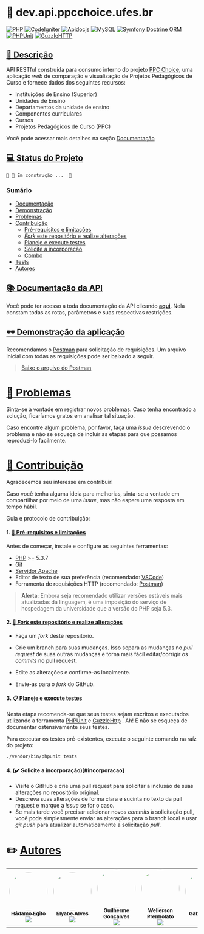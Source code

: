 <!-- # Logo ou Banner -->
<!-- <p align="center">
   <img src="https://trello-attachments.s3.amazonaws.com/5c3b9c9903d1b107b15a5271/182x42/078f443628a4ad74cafa0b01f44b4a7f/ppclogov1-2.png" alt="PPC Choice" width="280"/>
</p> -->

# :rocket: dev.api.ppcchoice.ufes.br
[![PHP](https://img.shields.io/static/v1?label=PHP&message=5.35&colorA=purple&color=black&logo=PHP&logoColor=white)](https://www.php.net/) [![CodeIgniter](https://img.shields.io/static/v1?label=CodeIgniter&message=v3&colorA=darkred&color=black&logo=CodeIgniter&logoColor=white)](https://codeigniter.com/) [![Apidocjs](https://img.shields.io/static/v1?label=apiDocJS&message=1.26.3&colorA=pink&color=black&logo=javascript&logoColor=white)](https://apidocjs.com/) [![MySQL](https://img.shields.io/static/v1?label=MySQL&message=9&colorA=darkblue&color=black&logo=mysql&logoColor=white)](https://mysql.com/) [![Symfony Doctrine ORM](https://img.shields.io/static/v1?label=Symfony%20Doctrine&message=6.0&colorA=blue&color=black&logo=symfony)](https://www.doctrine-project.org/) [![PHPUnit](https://img.shields.io/static/v1?label=PHPUnit&message=7.0&colorA=blue&color=black&logo=PHP&logoColor=white)](https://phpunit.de/) [![GuzzleHTTP](https://img.shields.io/static/v1?label=Guzzle%20HTTP&message=1.3.1&colorA=blue&color=black&logo=PHP&logoColor=white)](http://docs.guzzlephp.org/en/stable/)


## [:book: Descrição](#book-descricao)
API RESTful construída para consumo interno do projeto [PPC Choice](http://ppcchoice.ufes.br), uma aplicação *web* de comparação e visualização de Projetos Pedagógicos de Curso e fornece dados dos seguintes recursos:
- Instituições de Ensino (Superior)
- Unidades de Ensino
- Departamentos da unidade de ensino
- Componentes curriculares 
- Cursos
- Projetos Pedagógicos de Curso (PPC)

Você pode acessar mais detalhes na seção [Documentação](./#books-documentacao)

## [:computer: Status do Projeto](#computer-status-projeto)

	🚧 🚀 Em construção ...  🚧

### Sumário

* [Documentação](#documentacao)
* [Demonstração](#demonstracao)
* [Problemas](#problemas)
* [Contribuição](#contribuicao)
  * [Pré-requisitos e limitações](#pre-requisito)
  * [*Fork* este repositório e realize alterações](#fork-alteracoes)
  * [Planeje e execute testes](#teste)
  * [Solicite a incorporação](#incorporacao)
  * [Combo](#combo)
* [Tests](#testes)
* [Autores](#tecnologias)


## [:books: Documentação da API](#documentacao)
Você pode ter acesso a toda documentação da API clicando <b>[aqui](#)</b>. Nela constam todas as rotas, parâmetros e suas respectivas restrições. 

## [:dark_sunglasses: Demonstração da aplicação](#demonstracao)

Recomendamos o [Postman](https://www.postman.com/) para solicitação de requisições. Um arquivo inicial com todas as requisições pode ser baixado a seguir.

> [Baixe o arquivo do Postman](link)

# [:ghost: Problemas](#problemas)
Sinta-se à vontade em registrar novos problemas. Caso tenha encontrado a solução, ficaríamos gratos em analisar tal situação. 

Caso encontre algum problema, por favor, faça uma *issue* descrevendo o problema e não se esqueça de incluir as etapas para que possamos reproduzi-lo facilmente.

# [:balloon: Contribuição](#contribuicao)
<!-- Conta bancaria: 8002-1 OP:013 CAIXA -->
Agradecemos seu interesse em contribuir!

Caso você tenha alguma ideia para melhorias, sinta-se a vontade em compartilhar por meio de uma *issue*, mas não espere uma resposta em tempo hábil.

Guia e protocolo de contribuição:

#### 1. [:pushpin: Pré-requisitos e limitações](#pre-requisito)

Antes de começar, instale e configure as seguintes ferramentas:
- [PHP]() >= 5.3.7
- [Git](https://git-scm.com/downloads)
- [Servidor Apache](https://httpd.apache.org/download.cgi)
- Editor de texto de sua preferência (recomendado: [VSCode](https://code.visualstudio.com/))
- Ferramenta de requisições HTTP (recomendado: [Postman](https://www.postman.com/))

> **Alerta**: Embora seja recomendado utilizar versões estáveis mais atualizadas da linguagem, é uma imposição do serviço de hospedagem da universidade que a versão do PHP seja 5.3. 

#### 2. [:fork_and_knife: *Fork* este repositório e realize alterações](#fork-alteracoes)
- Faça um *fork* deste repositório.

- Crie um branch para suas mudanças. Isso separa as mudanças no *pull request* de suas outras mudanças e torna mais fácil editar/corrigir os *commits* no pull request. 
- Edite as alterações e confirme-as localmente.
- Envie-as para o *fork* do GitHub.

  

<!-- Se precisar alterar algo na solicitação pull existente, você pode usar git push -fpara substituir os commits originais. Isso é fácil e seguro ao usar um branch de recursos. -->

<!-- #### 3. :dart: Implemente
- Uma vez finalizada a implementação: -->
  <!-- - Certifique-se de que seu *fork* está atualizado. -->
  <!-- - Crie e verifique o branch em seu *fork*. -->

#### 3. [:clipboard: Planeje e execute testes](#teste)
<!-- Para executar os testes é necessário a instalação do composer. Neste caso, você pode utilizar uma versão mais recente do PHP para criar e atualizar os testes.  -->
Nesta etapa recomenda-se que seus testes sejam escritos e executados utilizando a ferramenta [PHPUnit](https://phpunit.de/) e [GuzzleHttp](http://docs.guzzlephp.org/en/stable/#) . 
Ah! E não se esqueça de documentar ostensivamente seus testes.

Para executar os testes pré-existentes, execute o seguinte comando na raíz do projeto:

```
./vendor/bin/phpunit tests
```
#### 4. (:heavy_check_mark: Solicite a incorporação)[#incorporacao]
<!-- Siga o [procedimento de incorporação de contribuição](#). Ficaremos felizes em avaliar sua contribuição. -->
  - Visite o GitHub e crie uma pull request para solicitar a inclusão de suas alterações no repositório original.
  - Descreva suas alterações de forma clara e sucinta no texto da pull request e marque a *issue* se for o caso.
  - Se mais tarde você precisar adicionar novos *commits* à solicitação pull, você pode simplesmente enviar as alterações para o branch local e usar *git push* para atualizar automaticamente a solicitação *pull*.

# :pencil2: [Autores](#autores)
<table>
  <tr>
    <td align="center">
      <a href="https://github.com/hadamo">
        <img style="border-radius: 50%;" src="https://avatars2.githubusercontent.com/u/33159326?s=460&u=5a82be8963d06c627b4f59131823d83c70fb3334&v=4" width="100px;" alt=""/>
        <br />
        <sub><b>Hádamo Egito</b>
        </sub>
      </a>
      </br>
        <!-- <div style = "font-size:10px; bottom: -20px;">
            senhorio do badge
         </div> -->
      <a href="https://www.linkedin.com/in/hadamo/">
        <img src="https://img.shields.io/badge/-LinkedIn-blue?style=flat-square&logo=Linkedin&logoColor=white&link=https://www.linkedin.com/in/hadamo/"/>
      </a></td>
    <td align="center">
      <a href="https://github.com/Elyabe">
        <img style="border-radius: 50%;" src="https://avatars1.githubusercontent.com/u/27822179?s=460&u=483e56790d8c4e50e0f960205e7abe11a21f3631&v=4" width="100px;" alt=""/>
        <br />
        <sub>
          <b>Elyabe Alves</b>
        </sub>
      </a>
      </br>
      <!-- <div style = "font-size:10px; bottom: -20px;">
            o chefe
      </div> -->
      <a href="https://www.linkedin.com/in/elyabe/">
        <img src="https://img.shields.io/badge/-LinkedIn-blue?style=flat-square&logo=Linkedin&logoColor=white&link=https://www.linkedin.com/in/elyabe/"/>
      </a>
    </td>
    <td align="center">
      <a href="https://github.com/guilhermegoncalvess"><img style="border-radius: 50%;" src="https://avatars2.githubusercontent.com/u/45895853?s=460&u=b635cebae03921120ecee9fc2d69e1c9f56de2fe&v=4" width="100px;" alt=""/>
        <br />
        <sub>
          <b>Guilherme Gonçalves</b>
        </sub>
      </a>
      </br>
      <!-- <div style = "font-size:10px; bottom: -20px;">
            vamo vava?
         </div> -->
      <a href="https://www.linkedin.com/in/guilhermegoncalvess/">
        <img src="https://img.shields.io/badge/-LinkedIn-blue?style=flat-square&logo=Linkedin&logoColor=white&link=https://www.linkedin.com/in/guilhermegoncalvess/"/>
      </a>
    </td>
    <td align="center">
      <a href="https://github.com/WellersonPrenholato">
        <img style="border-radius: 50%;" src="https://avatars3.githubusercontent.com/u/18597341?s=460&u=d4a6479fae12995534739952864c145a83431836&v=4" width="100px;" alt=""/>
        <br />
        <sub>
          <b>Wellerson Prenholato</b>
        </sub>
      </a>
      </br>
      <!-- <div style = "font-size:10px; bottom: -20px;">
            commito no master
         </div> -->
      <a href="https://www.linkedin.com/in/wellersonprenholato/">
        <img src="https://img.shields.io/badge/-LinkedIn-blue?style=flat-square&logo=Linkedin&logoColor=white&link=https://www.linkedin.com/in/wellersonprenholato/"/>
      </a>
    </td>
    <td align="center">
      <a href="https://github.com/GabrielMotaBLima">
        <img style="border-radius: 50%;" src="https://avatars0.githubusercontent.com/u/31813682?s=460&u=0e5d0bed2728e295794155fe59ce9f55d9a13610&v=4" width="100px;" alt=""/>
        <br />
        <sub>
          <b>Gabriel Lima</b>
        </sub>
      </a>
      </br>
         <!-- <div style = "font-size:10px; bottom: -20px;">
            npm install
         </div> -->
         <a href="https://www.linkedin.com/in/gabriel-mota-bromonschenkel-lima-182521140/"> 
            <img src="https://img.shields.io/badge/-LinkedIn-blue?style=flat-square&logo=Linkedin&logoColor=white&link=https://www.linkedin.com/in/gabriel-mota-bromonschenkel-lima-182521140/"/>
         </a>
    </td>
  </tr>
</table>

<!-- # :closed_book: Licença -->

